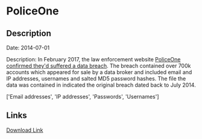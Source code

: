 # PoliceOne

## Description

Date: 2014-07-01

Description:
In February 2017, the law enforcement website <a href="http://www.zdnet.com/article/police-forum-hacked-thousands-of-records-for-sale-on-dark-web/" target="_blank" rel="noopener">PoliceOne confirmed they'd suffered a data breach</a>. The breach contained over 700k accounts which appeared for sale by a data broker and included email and IP addresses, usernames and salted MD5 password hashes. The file the data was contained in indicated the original breach dated back to July 2014.


['Email addresses', 'IP addresses', 'Passwords', 'Usernames']

## Links

[Download Link](https://link-to.net/1229997/309.7363246484506/dynamic/?r=cG9saWNlb25lLmNvbQ==)